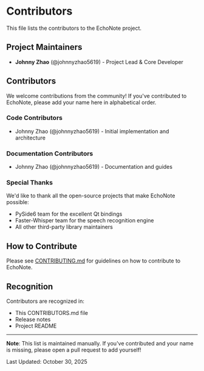 # Contributors

This file lists the contributors to the EchoNote project.

## Project Maintainers

- **Johnny Zhao** (@johnnyzhao5619) - Project Lead & Core Developer

## Contributors

We welcome contributions from the community! If you've contributed to EchoNote, please add your name here in alphabetical order.

### Code Contributors

- Johnny Zhao (@johnnyzhao5619) - Initial implementation and architecture

### Documentation Contributors

- Johnny Zhao (@johnnyzhao5619) - Documentation and guides

### Special Thanks

We'd like to thank all the open-source projects that make EchoNote possible:

- PySide6 team for the excellent Qt bindings
- Faster-Whisper team for the speech recognition engine
- All other third-party library maintainers

## How to Contribute

Please see [CONTRIBUTING.md](docs/CONTRIBUTING.md) for guidelines on how to contribute to EchoNote.

## Recognition

Contributors are recognized in:

- This CONTRIBUTORS.md file
- Release notes
- Project README

---

**Note**: This list is maintained manually. If you've contributed and your name is missing, please open a pull request to add yourself!

Last Updated: October 30, 2025
